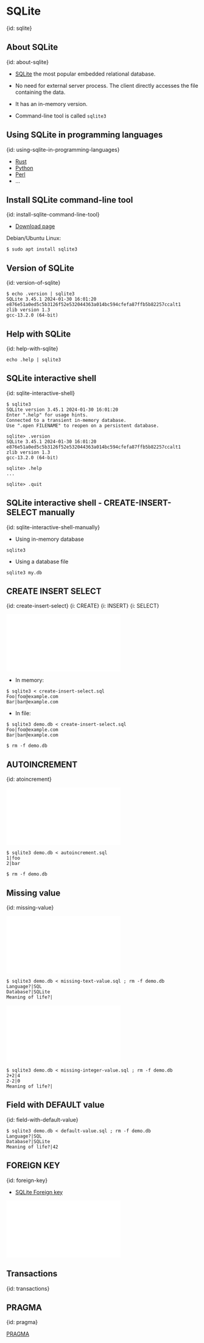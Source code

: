 # SQLite
{id: sqlite}

## About SQLite
{id: about-sqlite}

* [SQLite](https://sqlite.org/) the most popular embedded relational database.
* No need for external server process. The client directly accesses the file containing the data.
* It has an in-memory version.

* Command-line tool is called `sqlite3`


## Using SQLite in programming languages
{id: using-sqlite-in-programming-languages}

* [Rust](https://rust.code-maven.com/slides/rust/sqlite)
* [Python](https://slides.code-maven.com/python/sqlite)
* [Perl](https://slides.code-maven.com/perl/perl-dbi)
* ...


## Install SQLite command-line tool
{id: install-sqlite-command-line-tool}

* [Download page](https://www.sqlite.org/download.html)

Debian/Ubuntu Linux:

```
$ sudo apt install sqlite3
```

## Version of SQLite
{id: version-of-sqlite}

```
$ echo .version | sqlite3
SQLite 3.45.1 2024-01-30 16:01:20 e876e51a0ed5c5b3126f52e532044363a014bc594cfefa87ffb5b82257ccalt1
zlib version 1.3
gcc-13.2.0 (64-bit)
```

## Help with SQLite
{id: help-with-sqlite}

```
echo .help | sqlite3
```

## SQLite interactive shell
{id: sqlite-interactive-shell}

```
$ sqlite3
SQLite version 3.45.1 2024-01-30 16:01:20
Enter ".help" for usage hints.
Connected to a transient in-memory database.
Use ".open FILENAME" to reopen on a persistent database.

sqlite> .version
SQLite 3.45.1 2024-01-30 16:01:20 e876e51a0ed5c5b3126f52e532044363a014bc594cfefa87ffb5b82257ccalt1
zlib version 1.3
gcc-13.2.0 (64-bit)

sqlite> .help
...

sqlite> .quit
```

## SQLite interactive shell - CREATE-INSERT-SELECT manually
{id: sqlite-interactive-shell-manually}

* Using in-memory database

```
sqlite3
```

* Using a database file

```
sqlite3 my.db
```


## CREATE INSERT SELECT
{id: create-insert-select}
{i: CREATE}
{i: INSERT}
{i: SELECT}

![](examples/create-insert-select.sql)

* In memory:

```
$ sqlite3 < create-insert-select.sql
Foo|foo@example.com
Bar|bar@example.com
```

* In file:

```
$ sqlite3 demo.db < create-insert-select.sql
Foo|foo@example.com
Bar|bar@example.com

$ rm -f demo.db
```

## AUTOINCREMENT
{id: atoincrement}

![](examples/autoincrement.sql)

```
$ sqlite3 demo.db < autoincrement.sql
1|foo
2|bar

$ rm -f demo.db
```

## Missing value
{id: missing-value}

![](examples/missing-text-value.sql)

```
$ sqlite3 demo.db < missing-text-value.sql ; rm -f demo.db
Language?|SQL
Database?|SQLite
Meaning of life?|
```

![](examples/missing-integer-value.sql)

```
$ sqlite3 demo.db < missing-integer-value.sql ; rm -f demo.db
2+2|4
2-2|0
Meaning of life?|
```

## Field with DEFAULT value
{id: field-with-default-value}


```
$ sqlite3 demo.db < default-value.sql ; rm -f demo.db
Language?|SQL
Database?|SQLite
Meaning of life?|42
```

## FOREIGN KEY
{id: foreign-key}

* [SQLite Foreign key](https://sqlite.org/foreignkeys.html)

![](examples/foreign-key.sql)

## Transactions
{id: transactions}

## PRAGMA
{id: pragma}

[PRAGMA](https://sqlite.org/pragma.html)

